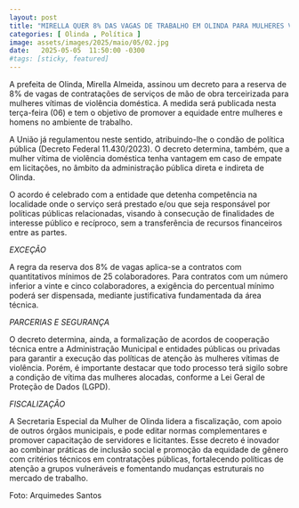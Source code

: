 ```yaml
---
layout: post
title: "MIRELLA QUER 8% DAS VAGAS DE TRABALHO EM OLINDA PARA MULHERES VÍTIMAS DE VIOLÊNCIA"
categories: [ Olinda , Política ]
image: assets/images/2025/maio/05/02.jpg
date:   2025-05-05  11:50:00 -0300
#tags: [sticky, featured]
---
```

A prefeita de Olinda, Mirella Almeida, assinou um decreto para a reserva de 8% de vagas de contratações de serviços de mão de obra terceirizada para mulheres vítimas de violência doméstica. A medida será publicada nesta terça-feira (06) e tem o objetivo de promover a equidade entre mulheres e homens no ambiente de trabalho.

A União já regulamentou neste sentido, atribuindo-lhe o condão de política pública (Decreto Federal 11.430/2023). O decreto determina, também, que a mulher vítima de violência doméstica tenha vantagem em caso de empate em licitações, no âmbito da administração pública direta e indireta de Olinda.

O acordo é celebrado com a entidade que detenha competência na localidade onde o serviço será prestado e/ou que seja responsável por políticas públicas relacionadas, visando à consecução de finalidades de interesse público e recíproco, sem a transferência de recursos financeiros entre as partes.

_EXCEÇÃO_

A regra da reserva dos 8% de vagas aplica-se a contratos com quantitativos mínimos de 25 colaboradores. Para contratos com um número inferior a vinte e cinco colaboradores, a exigência do percentual mínimo poderá ser dispensada, mediante justificativa fundamentada da área técnica.

_PARCERIAS E SEGURANÇA_

O decreto determina, ainda, a formalização de acordos de cooperação técnica entre a Administração Municipal e entidades públicas ou privadas para garantir a execução das políticas de atenção às mulheres vítimas de violência. Porém, é importante destacar que todo processo terá sigilo sobre a condição de vítima das mulheres alocadas, conforme a Lei Geral de Proteção de Dados (LGPD).

_FISCALIZAÇÃO_

A Secretaria Especial da Mulher de Olinda lidera a fiscalização, com apoio de outros órgãos municipais, e pode editar normas complementares e promover capacitação de servidores e licitantes. Esse decreto é inovador ao combinar práticas de inclusão social e promoção da equidade de gênero com critérios técnicos em contratações públicas, fortalecendo políticas de atenção a grupos vulneráveis e fomentando mudanças estruturais no mercado de trabalho.

Foto: Arquimedes Santos
